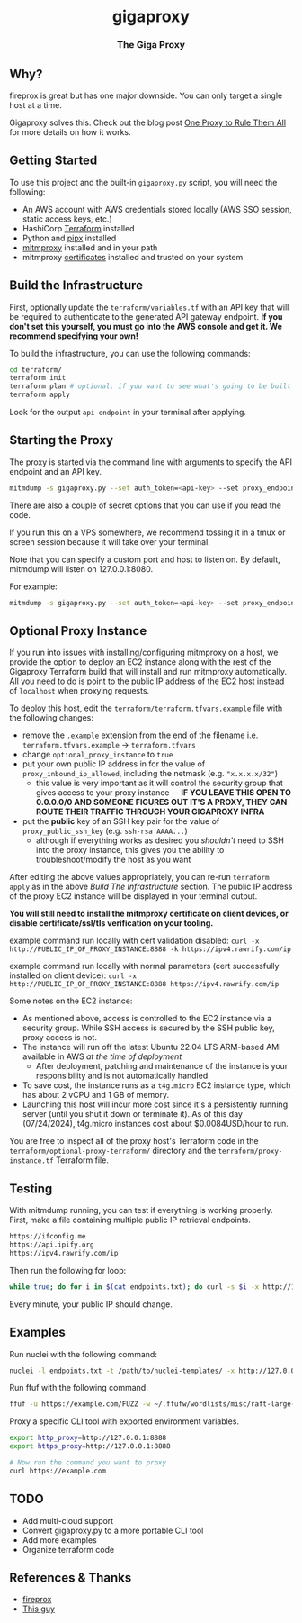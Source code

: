 <h1 align="center">gigaproxy</h1>

<h3 align="center">The Giga Proxy</h3>

## Why? 
fireprox is great but has one major downside. You can only target a single host at a time. 

Gigaproxy solves this. Check out the blog post [One Proxy to Rule Them All](https://www.sprocketsecurity.com/resources/gigaproxy) for more details on how it works. 

## Getting Started

To use this project and the built-in `gigaproxy.py` script, you will need the following:

- An AWS account with AWS credentials stored locally (AWS SSO session, static access keys, etc.)
- HashiCorp [Terraform](https://developer.hashicorp.com/terraform/tutorials/aws-get-started/install-cli) installed
- Python and [pipx](https://github.com/pypa/pipx) installed
- [mitmproxy](https://docs.mitmproxy.org/stable/overview-installation/) installed and in your path
- mitmproxy [certificates](https://docs.mitmproxy.org/stable/concepts-certificates/) installed and trusted on your system


## Build the Infrastructure

First, optionally update the `terraform/variables.tf` with an API key that will be required to authenticate to the generated API gateway endpoint. **If you don't set this yourself, you must go into the AWS console and get it. We recommend specifying your own!**

To build the infrastructure, you can use the following commands:

```bash
cd terraform/
terraform init
terraform plan # optional: if you want to see what's going to be built before running, apply
terraform apply
```

Look for the output `api-endpoint` in your terminal after applying.


## Starting the Proxy

The proxy is started via the command line with arguments to specify the API endpoint and an API key.

```bash
mitmdump -s gigaproxy.py --set auth_token=<api-key> --set proxy_endpoint=<api-endpoint>
```

There are also a couple of secret options that you can use if you read the code. 

If you run this on a VPS somewhere, we recommend tossing it in a tmux or screen session because it will take over your terminal. 

Note that you can specify a custom port and host to listen on. By default, mitmdump will listen on 127.0.0.1:8080. 

For example:

```bash
mitmdump -s gigaproxy.py --set auth_token=<api-key> --set proxy_endpoint=<api-endpoint> --listen-host 0.0.0.0 --listen-port 8888
```

## Optional Proxy Instance

If you run into issues with installing/configuring mitmproxy on a host, we provide the option to deploy an EC2 instance along with the rest of the Gigaproxy Terraform build that will install and run mitmproxy automatically. All you need to do is point to the public IP address of the EC2 host instead of `localhost` when proxying requests.

To deploy this host, edit the `terraform/terraform.tfvars.example` file with the following changes:
- remove the `.example` extension from the end of the filename i.e. `terraform.tfvars.example` -> `terraform.tfvars`
- change `optional_proxy_instance` to `true`
- put your own public IP address in for the value of `proxy_inbound_ip_allowed`, including the netmask (e.g. `"x.x.x.x/32"`)
    - this value is very important as it will control the security group that gives access to your proxy instance -- **IF YOU LEAVE THIS OPEN TO 0.0.0.0/0 AND SOMEONE FIGURES OUT IT'S A PROXY, THEY CAN ROUTE THEIR TRAFFIC THROUGH YOUR GIGAPROXY INFRA**
- put the **public** key of an SSH key pair for the value of `proxy_public_ssh_key` (e.g. `ssh-rsa AAAA...`)
    - although if everything works as desired you *shouldn't* need to SSH into the proxy instance, this gives you the ability to troubleshoot/modify the host as you want

After editing the above values appropriately, you can re-run `terraform apply` as in the above *Build The Infrastructure* section. The public IP address of the proxy EC2 instance will be displayed in your terminal output.

**You will still need to install the mitmproxy certificate on client devices, or disable certificate/ssl/tls verification on your tooling.**

example command run locally with cert validation disabled: `curl -x http://PUBLIC_IP_OF_PROXY_INSTANCE:8888 -k https://ipv4.rawrify.com/ip`

example command run locally with normal parameters (cert successfully installed on client device): `curl -x http://PUBLIC_IP_OF_PROXY_INSTANCE:8888 https://ipv4.rawrify.com/ip`

Some notes on the EC2 instance:
- As mentioned above, access is controlled to the EC2 instance via a security group. While SSH access is secured by the SSH public key, proxy access is not. 
- The instance will run off the latest Ubuntu 22.04 LTS ARM-based AMI available in AWS *at the time of deployment*
    - After deployment, patching and maintenance of the instance is your responsibility and is not automatically handled.
- To save cost, the instance runs as a `t4g.micro` EC2 instance type, which has about 2 vCPU and 1 GB of memory.
- Launching this host will incur more cost since it's a persistently running server (until you shut it down or terminate it). As of this day (07/24/2024), t4g.micro instances cost about $0.0084USD/hour to run.

You are free to inspect all of the proxy host's Terraform code in the `terraform/optional-proxy-terraform/` directory and the `terraform/proxy-instance.tf` Terraform file.


## Testing 

With mitmdump running, you can test if everything is working properly. First, make a file containing multiple public IP retrieval endpoints.

```txt
https://ifconfig.me
https://api.ipify.org
https://ipv4.rawrify.com/ip
```

Then run the following for loop:

```bash
while true; do for i in $(cat endpoints.txt); do curl -s $i -x http://127.0.0.1:8080; done; done
```

Every minute, your public IP should change. 


## Examples 
Run nuclei with the following command:

```bash
nuclei -l endpoints.txt -t /path/to/nuclei-templates/ -x http://127.0.0.1:8888
```

Run ffuf with the following command:

```bash
ffuf -u https://example.com/FUZZ -w ~/.ffufw/wordlists/misc/raft-large-words.txt -ac -x http://127.0.0.1:8888
```

Proxy a specific CLI tool with exported environment variables.

```bash
export http_proxy=http://127.0.0.1:8888
export https_proxy=http://127.0.0.1:8888

# Now run the command you want to proxy
curl https://example.com
```

## TODO

* Add multi-cloud support
* Convert gigaproxy.py to a more portable CLI tool
* Add more examples
* Organize terraform code

## References & Thanks 

* [fireprox](https://github.com/ustayready/fireprox)
* [This guy](https://github.com/Hogman-the-Intruder)
